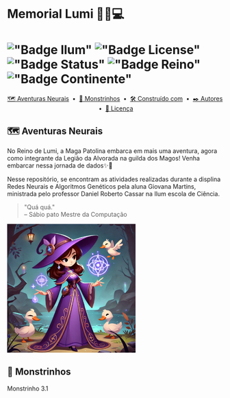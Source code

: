 # Memorial Lumi 🔮🦆💻

# !["Badge Ilum"](https://img.shields.io/badge/Ilum%20-%20purple) !["Badge License"](https://img.shields.io/badge/License%20-%20MIT%20-%20green) !["Badge Status"](https://img.shields.io/badge/Status-Em_constru%C3%A7%C3%A3o-yellow) !["Badge Reino"](https://img.shields.io/badge/Reino-Lumi-violet) !["Badge Continente"](https://img.shields.io/badge/Continente-Senepem-red) 

<p align="center">
  <a href="[#🗺️ Aventuras Neurais]">🗺️ Aventuras Neurais</a> &nbsp;&bull;&nbsp;
  <a href="[#👻 Monstrinhos]">👻 Monstrinhos</a> &nbsp;&bull;&nbsp;
  <a href="[#🛠️ Construído com]">🛠️ Construído com</a> &nbsp;&bull;&nbsp;
  <a href="[#✒️ Autores]">✒️ Autores</a> &nbsp;&bull;&nbsp;
  <a href="[#📄 Licença]">📄 Licença</a>
</p>

## 🗺️ Aventuras Neurais
No Reino de Lumi, a Maga Patolina embarca em mais uma aventura, agora como integrante da Legião da Alvorada na guilda dos Magos! Venha embarcar nessa jornada de dados✨🦢

Nesse repositório, se encontram as atividades realizadas durante a displina Redes Neurais e Algoritmos Genéticos pela aluna Giovana Martins, ministrada pelo professor Daniel Roberto Cassar na Ilum escola de Ciência.

> "Quá quá."  
> – Sábio pato Mestre da Computação

<img src="Maga patolina.jpg" width="300">

## 👻 Monstrinhos

Monstrinho 3.1


